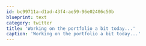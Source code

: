 ```yaml
---
id: bc99711a-d1ad-43f4-ae59-96e02406c50b
blueprint: text
category: twitter
title: 'Working on the portfolio a bit today...'
caption: 'Working on the portfolio a bit today...'
---
```

